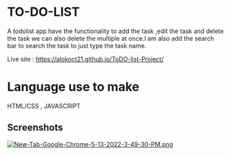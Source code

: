 
# TO-DO-LIST 

A todolist  app have the functionality to add the task ,edit the task and
delete the task we can also delete the multiple at once.I am also add the search bar to 
search the task to just type the task name.

Live site : https://alokoct21.github.io/ToDO-list-Project/

# Language use to make

HTML/CSS , JAVASCRIPT


## Screenshots

[![New-Tab-Google-Chrome-5-13-2022-3-49-30-PM.png](https://i.postimg.cc/RCPrDrSB/New-Tab-Google-Chrome-5-13-2022-3-49-30-PM.png)](https://postimg.cc/w3sb1GRf)

